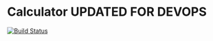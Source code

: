 # Calculator UPDATED FOR DEVOPS
 
[![Build Status](https://dev.azure.com/dineshmohan0666/Test1/_apis/build/status/DineshMohan0001.Calculator?branchName=master)](https://dev.azure.com/dineshmohan0666/Test1/_build/latest?definitionId=3&branchName=master)
